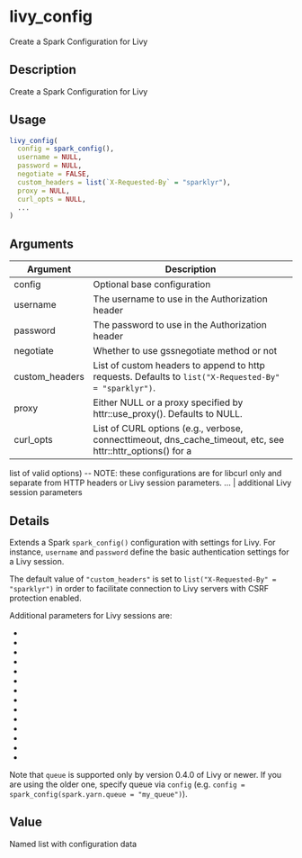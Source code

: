 # livy_config


Create a Spark Configuration for Livy




## Description

Create a Spark Configuration for Livy





## Usage
```r
livy_config(
  config = spark_config(),
  username = NULL,
  password = NULL,
  negotiate = FALSE,
  custom_headers = list(`X-Requested-By` = "sparklyr"),
  proxy = NULL,
  curl_opts = NULL,
  ...
)
```




## Arguments


Argument      |Description
------------- |----------------
config | Optional base configuration
username | The username to use in the Authorization header
password | The password to use in the Authorization header
negotiate | Whether to use gssnegotiate method or not
custom_headers | List of custom headers to append to http requests. Defaults to ``list("X-Requested-By" = "sparklyr")``.
proxy | Either NULL or a proxy specified by httr::use_proxy(). Defaults to NULL.
curl_opts | List of CURL options (e.g., verbose, connecttimeout, dns_cache_timeout, etc, see httr::httr_options() for a
list of valid options) -- NOTE: these configurations are for libcurl only and separate from HTTP headers or Livy session
parameters.
... | additional Livy session parameters




## Details

Extends a Spark ``spark_config()`` configuration with settings
for Livy. For instance, ``username`` and ``password``
define the basic authentication settings for a Livy session.

The default value of ``"custom_headers"`` is set to ``list("X-Requested-By" = "sparklyr")``
in order to facilitate connection to Livy servers with CSRF protection enabled.

Additional parameters for Livy sessions are:

  
* 
  
* 
  
* 
  
* 
  
* 
  
* 
  
* 
  
* 
  
* 
  
* 
  
* 
  
* 
  
* 
  
* 


Note that ``queue`` is supported only by version 0.4.0 of Livy or newer.
If you are using the older one, specify queue via ``config`` (e.g.
``config = spark_config(spark.yarn.queue = "my_queue")``).





## Value

Named list with configuration data





